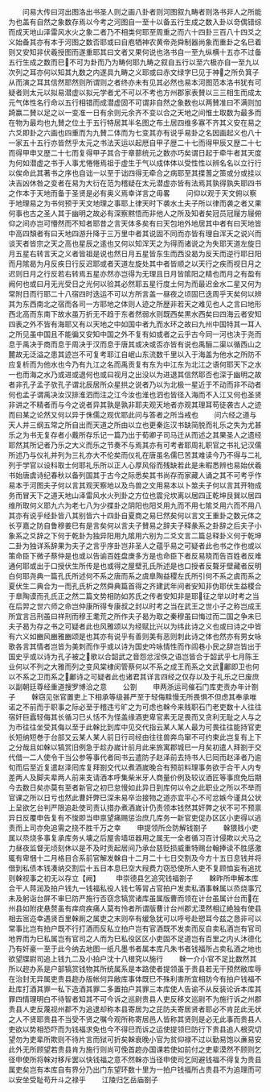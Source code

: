 <!-- { "loadSidebar": true } -->
　　问易大传曰河出图洛出书圣人则之画八卦者则河图叙九畴者则洛书非人之所能为也盖有自然之象数存焉以今考之河图自一至十以备五行生成之数入卦以竒偶错综而成天地山泽雷风水火之象二者乃不相类何耶至周重之而六十四卦三百八十四爻之义始备其亦有本于河图之数否耶或曰自庖牺神农黄帝尧舜制器尚象而重卦之名巳着则又安知非伏羲授图而遂重耶其曰文者又果何说也洛书自一至九纵横十五亦不过备五行生成之数而巳不可为卦而乃为畴何耶九畴之叙自五行以至六极亦自一至九以次列之耳亦何以知其九数之内遂具九畴之义耶或曰赤文绿字巳见于神之所负箕子从而演之耳其信然耶然则所谓则之者终亦未有见其必然也易本河图范本洛书犹有可疑者则太元以拟易潜虚以拟元学者尤不可以不考也方州郡家表賛以三三相生而成太元气体性名行命以五行相错而成潜虚固不可谓非自然之象数也以两賛准曰不满则加踦赢二賛以足之以一变准一日有余则元余齐不变以合之天地之间惟土取数为最多而在物为最均也九賛之位土于五行特居其半名图之布土居四维多寡不齐其义安在易之六爻即卦之六画也四重而为九賛二体而为七变其亦有说乎易卦之名因画起义也八十一家五十五行亦皆然乎太元之书法天运以起厯自甲子歴二十七而得甲辰又歴二十七而得甲申又歴二十七而复得甲子其合于章蔀统元之数亦巧矣谓日起于牵牛者其天度为何如潜虚之书于人事尤惓惓焉祖于虚生于气以成体体以受性性以辨名名以立行行以俟命此其著书之序也自诎一以至于诎四得无牵合之病耶至其揲蓍之策或分或挂以决吉凶休咎之变者在易为大衍在范为稽疑在太元潜虚亦皆有法焉其孰得孰失耶四书之作本于天地而备于圣贤是必有奥义焉幸详言之毋畧
　　问仰以观于天文俯以察于地理易之为书何预于天文地理之事耶上律天时下袭水土夫子所以律而袭之者又果何事也古之圣人其于幽明之故必有深察黙悟而非他人之所及知者矣冠员冠屦方屦俯仰之间亦岂可懵然而不知者耶昔之言天体多矣有曰天包地外地居其中者有曰天地皆中高四頽者有曰天地四游升降于三万里中者其说固不同而亦皆有理自浑天之说兴而谈天者皆宗之天之高也星辰之逺也又何以知浑天之为得而诸说之为失耶天道左旋日月五星右转言天之义者皆祖是说也然日月五星皆东生而西没曷为反天而逆行耶日阳而月隂曷为月反疾日行反迟耶或者天道左旋处其中者皆顺之以天行之疾而视日月之迟则日月之行反若右转焉五星亦然亦岂得为无理且日月皆隂阳之精也而月之有盈有阙何也或曰月无光受日之光何以验其必然耶五星行度土何为而最迟金水二星又何为常附日而行耶二十八宿四时迭运不可以方所言盖一昼夜之顷固巳迭周乎天矣何以辨其为东西南北之宿而各司一方耶地之体则人迹之所歴非若天之难见也人之言曰地形西北高而东南下故水虽万折无不趋于东者然弱水则既西矣黒水西矣曰四海云者安知四表之外不皆有海耶又有以天地之中如国中者九而水环之故曰九州中国特其一耳人之所见虽中国且不能徧又安知中国之外不复有如或者之云乎古今同一河也决于尧而息于禹决于商而息于周决于汉而息于唐其或决或否亦皆有说也禹酾二渠以循西山之麓故无泛溢之患其迹岂不可复考耶江自岷山东流数千里以入于海盖为他水之所防不应复析而为他水也今乃有九江之名而禹贡复有东为中江东为北江之语何耶天下之水一也而海之水乃或进或退何也或曰视月之出没以为进退其信然耶否也深于幽明之故者非孔子孟子欤孔子谓北辰居所众星拱之说者乃以为北极一星近于不动而非不动者何也孟子谓禹决汝汉排淮泗而注之江今汝也淮也泗也皆径入海而不入江又何也圣贤非讲之不精者而与今之说者异其孰是孰非耶夫观天地者亦观其理耳苟徒袭古人之迹而曰某之论然又何以异于侏儒之观优耶此问与答者之所当戒也
　　问六经之道与天人并三纲五常之所自出而天道之所由以立也更秦迄汉书缺简脱而礼乐之失为尤甚乐之为书无复存者小戴所存乐记一篇乃出于荀卿子司马迁从而述之其果圣人之遗经耶然其所记者乃乐之大义而乐之节奏不与焉其亦有可考者耶周礼职官之书礼记汉儒所述乃与仪礼并列为三礼亦大不伦矣而仪礼在唐虽名儒巳苦其难读今乃不得与二礼列于学官以设科取士何耶礼乐所以正人心厚风俗而残缺若此是未暇悉辨也易始伏羲书始唐虞诗纪春秋以备列国其于古今之际悉矣其书尚存而家藏人诵之其不可考乎作易本于河图夫子何以言其观天察地以及鸟兽之文用易本以卜筮夫子何以言其开物成务而冒天下之道天地山泽雷风水火列卦之方位也震兊坎离以居四正乾坤艮巽以居四维所取何义耶九六为老七八为少揲卦之阴阳也阳爻用九而不用七隂爻用六而不用八其亦有说乎经卦皆八其别皆六十四卦自夏商之易巳然矣何以言文王重卦之数元体之长亨嘉之防自鲁穆姜巳有是言矣何以言夫子賛易之辞夫子释彖系之卦辞之后夫子小象系之爻辞之下何于乾卦为独异阳用九隂用六别为二爻文言二篇总释卦义何于乾坤二卦为独详系辞果为夫子之言乎序卦岂非圣人之蕴乎易之可疑者此也书之作也或以策命臣下微子蔡仲是也或以告谕百姓盘庚多方是也命臣下者反易晓而告百姓者反难通何耶或出于口授伏生所传是也或得之屋壁孔氏所述是也口授者反聱牙壁藏者反明白何耶尧典一篇孔氏所述何不系之唐而系之虞臯陶益稷左氏所引何不系之虞而系之夏伏生二典合为一而孔氏析之然舜典篇首得之齐建武年间者安知非伪耶伏生益稷合于臯陶谟而孔氏正之然二篇文势相防如苏氏之传者安知非是耶征之举以时考之当在后羿之世六师之命岂仲康所得专康叔之封以时考之当在武王之世小子之称岂成王所宜言吕刑虽曰祥刑而穆王耄荒之所作夫子曷为取之秦穆虽曰悔过而二国之争未巳夫子曷为存之书之可疑者此也风雅颂以为经赋比兴以为纬此诗之义也或曰诗之中皆有六义如豳风豳雅豳颂是也其亦有说乎有善则美有恶则刺此诗之体也然亦有男女咏歌各言其情者岂皆为美刺而作乎或以诗为国史吟咏情性而作闾巷小民之辞岂皆出于国史乎或以诗为孔子被之歌以合韶武之音怨忿淫佚之语岂皆合于韶武乎七月陈王业何以不列之大雅而列之变风棠棣闵管蔡何以不系之成王而系之文武鄘即卫也何以不系之卫而系之鄘诗之可疑者此也诸君其详言四经之仅存以及于礼乐之巳废庶以副朝廷尊经重道搜罗博洽之意
　　公劄
　　申两浙运司催石门库吏责办年计劄子
　　榦窃见张官置吏上下相承等级甚严至于轻侮黩慢无所畏惧不但虑其奉承唯诺之不前而于职事之际必至于稽违亏旷之为可虑也榦今来贱职石门老吏数十人往往宿奸巨蠧轻侮其长循习巳乆恬不为怪盖缘酒吏卑官素无足畏而又贪利无耻之人与之为市往往坐受其侮以至于此榦比到库中见交代指云某人某人最为可畏往往能持官吏长短纳短巻于台部又云某人某人前日行司经由往往兽奔鸟窜不可约束此岂复有上下之分哉且如榦以犒赏旧例急于趁办嵗计前月此来旅寓郡城巳一月矣初遣人拜劄于交代借一二人使令干当公参等事代者囘书云遣防子赵泽前去持书人巳囘而赵泽者乃逾旬而后至近复遣赵泽囘库复拜劄交代以煮酒嵗晚合有预前料理事务欲于合干人内专差两人及脚夫辈两人前来支请酒本呼集柴米牙人商量价例及较议酒匠等事庶免后期今去数日矣亦莫有至者新官之初巳怠慢如此异日到库何以令之此职业之所以不举而官课之所以日亏也然此曹奸弊巳深未易卒治接物之道亦宜平心不可忿嫉今谨具公状上呈欲乞台判严限追赴使司责认措办煮酒嵗计仍责领本钱然其奸弊之状不可不预禀异日反覆申告复有不悛即当申禀望痛赐惩治庶几库务一新官吏促办区区小吏得以逃责而上司亦免追需之挠不胜千万之幸
　　申提领所佥防解钱劄子
　　榦猥贱小吏属以烝烧多事复承库务乆壊之后屋舎墙垣器用之属无一全者循习百计侵欺以犬马之力昼夜监督无顷刻休以是不及时贡起居间乃承台慈贬损威重特赐台翰捧读不胜感激辄有卑悃十二月格目合系前官解发榦自十二月二十七日交割及今方十五日息钱并将借到私债本钱凑纳交割后十五日本息巳空大叚费力窃恐使所人吏不复顾恤妄有追扰则榦视事之初无以存立【阙】
　　申崇德县乞追究钱福劄子
　　榦昨所申解本库合干人蒋润及拍户钱九一钱福私役人钱七等冐占官拍户发卖私酒事榦属以烝烧事冗未及躬诣台屏不审巳防严施行否窃念犒赏诸库虽属版曹而领在计台虽属计台而在州县如附疣悬赘虽有痒疴疾痛人莫有怜者所谓版曹计台州郡尤漠然相辽絶独有使县相去宻迩幸遇贤百里榦厠之属吏之末则卒有缓急犹可以呼号赴愬耳今兹之恳非可以常事比岂有拍户既不行打酒而反私立拍户岂有官酒既不发卖而反自卖私酒岂有官司地界而为巳私属岂有官司之人而为巳私役区区小吏固不足道岂有百里之内乆沐德化乃有奸豪一至于此今纳去地图一纸凡墨书者属本库凡朱书者钱福所占卖私酒之地也欲望牒尉司追上钱九二及小拍户沈十八根究以施行
　　榦一介小官不足比数然其所以趂办系是户部犒赏钱物其所统属系是本路使者提领虽于贵县若无干预然敝库辱在治封无异属吏贵县趂办版帐何异敝库事体既巳不殊利害所宜相防今有拍户钱福不赴库打酒其罪一私下造酒其罪二多置拍户其罪三本库使人告谕不从反装论诉本库其罪四情理明白不待智者知其不可今诉之巡尉贵县人吏反移文巡尉不为施行诉之州郡贵县人吏反蔑视州郡不为追逮却称本县寄居为之芘防夫寄居贤者耶必不肯芘此无状之人不贤耶贵县不当受不贤之嘱今观所称寄居邑人皆称其贤则是必无此事而贵县人吏欲以势相恐吓而为钱福求免也今不得巳而诉之运使提领巳防行下贵县追人根究切望勿为吏辈所欺则不待片言而狱可折矣榦衰晚小官为贫仰禄不过以勤易饱以亷易安此外无所顾望若贵县肯为施行则尚可俛首趂办国课若使如前付之吏辈漠然不顾则乞径申使所将榦对移斥罢以快钱福之意不然榦亦当径申使司乞囘避钱福不得复为贵县属吏矣岂有本库自有界分乃出门东望环数十里为一拍户钱福所占贵县不为追理而可以安坐受耻苟升斗之禄乎
　　江陵归乞岳庙劄子
